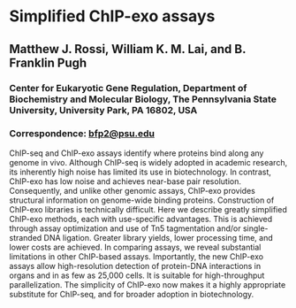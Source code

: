 # Simplified ChIP-exo assays

## Matthew J. Rossi, William K. M. Lai, and B. Franklin Pugh

### Center for Eukaryotic Gene Regulation, Department of Biochemistry and Molecular Biology, The Pennsylvania State University, University Park, PA 16802, USA

### Correspondence: bfp2@psu.edu

ChIP-seq and ChIP-exo assays identify where proteins bind along any genome in vivo. Although ChIP-seq is widely adopted in academic research, its inherently high noise has limited its use in biotechnology. In contrast, ChIP-exo has low noise and achieves near-base pair resolution. Consequently, and unlike other genomic assays, ChIP-exo provides structural information on genome-wide binding proteins. Construction of ChIP-exo libraries is technically difficult. Here we describe greatly simplified ChIP-exo methods, each with use-specific advantages. This is achieved through assay optimization and use of Tn5 tagmentation and/or single-stranded DNA ligation. Greater library yields, lower processing time, and lower costs are achieved. In comparing assays, we reveal substantial limitations in other ChIP-based assays.  Importantly, the new ChIP-exo assays allow high-resolution detection of protein-DNA interactions in organs and in as few as 25,000 cells. It is suitable for high-throughput parallelization. The simplicity of ChIP-exo now makes it a highly appropriate substitute for ChIP-seq, and for broader adoption in biotechnology. 
